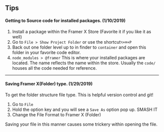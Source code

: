 ## Tips

#### Getting to Source code for installed packages. (1/10/2019)
1. Install a package within the Framer X Store (Favorite it if you like it as well)
2. Go to ```File > Show Project Folder``` or use the shortcut```⌥+⌘+P```
3. Back out one folder level up to in finder to ```container``` and open this folder in your favorite code editor.
4. ```node_modules > @framer``` This is where your installed packages are located. The name reflects the name within the store. Usually the ```code/``` houses all the code needed for reference.


-----

#### Saving Framer X(Folder) type. (1/29/2019)
To get the folder structure file type. This is helpful version control and git! 
1. Go to ````File ````
2. Hold the option key and you will see a ````Save As```` option pop up. SMASH IT
3. Change the File Format to Framer X (Folder)

Saving your file in this manner causes some trickery within opening the file.